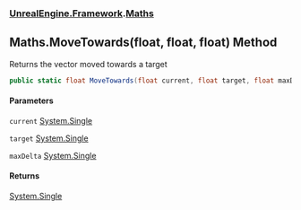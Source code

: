 ### [UnrealEngine.Framework](./UnrealEngine-Framework.md 'UnrealEngine.Framework').[Maths](./Maths.md 'UnrealEngine.Framework.Maths')
## Maths.MoveTowards(float, float, float) Method
Returns the vector moved towards a target  
```csharp
public static float MoveTowards(float current, float target, float maxDelta);
```
#### Parameters
<a name='UnrealEngine-Framework-Maths-MoveTowards(float_float_float)-current'></a>
`current` [System.Single](https://docs.microsoft.com/en-us/dotnet/api/System.Single 'System.Single')  
  
<a name='UnrealEngine-Framework-Maths-MoveTowards(float_float_float)-target'></a>
`target` [System.Single](https://docs.microsoft.com/en-us/dotnet/api/System.Single 'System.Single')  
  
<a name='UnrealEngine-Framework-Maths-MoveTowards(float_float_float)-maxDelta'></a>
`maxDelta` [System.Single](https://docs.microsoft.com/en-us/dotnet/api/System.Single 'System.Single')  
  
#### Returns
[System.Single](https://docs.microsoft.com/en-us/dotnet/api/System.Single 'System.Single')  
